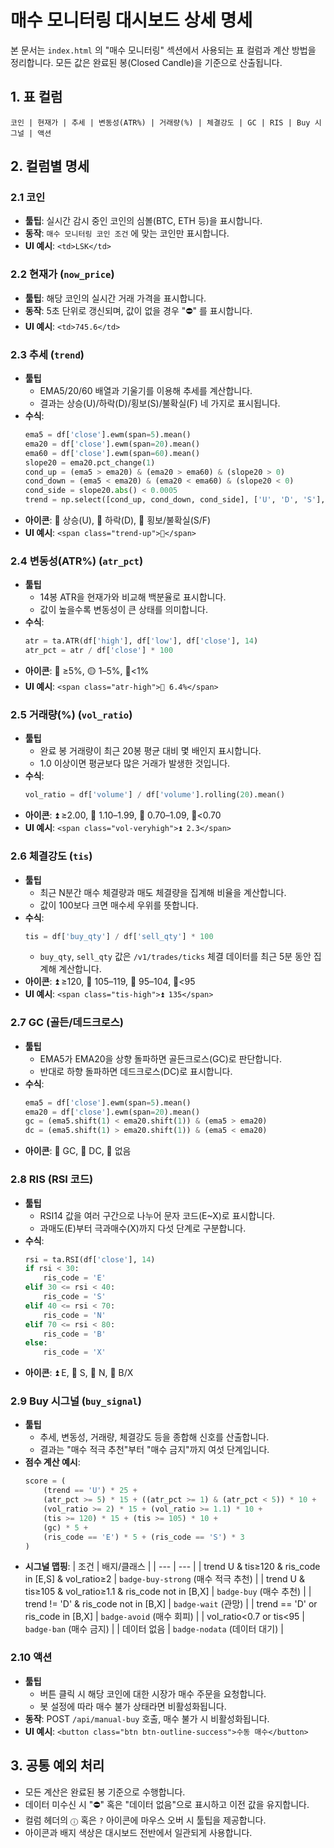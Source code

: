 # 매수 모니터링 대시보드 상세 명세

본 문서는 `index.html` 의 "매수 모니터링" 섹션에서 사용되는 표 컬럼과 계산 방법을 정리합니다. 모든 값은 완료된 봉(Closed Candle)을 기준으로 산출됩니다.

## 1. 표 컬럼

```
코인 | 현재가 | 추세 | 변동성(ATR%) | 거래량(%) | 체결강도 | GC | RIS | Buy 시그널 | 액션
```

## 2. 컬럼별 명세

### 2.1 코인
- **툴팁**: 실시간 감시 중인 코인의 심볼(BTC, ETH 등)을 표시합니다.
- **동작**: `매수 모니터링 코인 조건` 에 맞는 코인만 표시합니다.
- **UI 예시**: `<td>LSK</td>`

### 2.2 현재가 (`now_price`)
- **툴팁**: 해당 코인의 실시간 거래 가격을 표시합니다.
- **동작**: 5초 단위로 갱신되며, 값이 없을 경우 "⛔" 를 표시합니다.
- **UI 예시**: `<td>745.6</td>`

### 2.3 추세 (`trend`)
- **툴팁**
  - EMA5/20/60 배열과 기울기를 이용해 추세를 계산합니다.
  - 결과는 상승(U)/하락(D)/횡보(S)/불확실(F) 네 가지로 표시됩니다.
- **수식**:
  ```python
  ema5 = df['close'].ewm(span=5).mean()
  ema20 = df['close'].ewm(span=20).mean()
  ema60 = df['close'].ewm(span=60).mean()
  slope20 = ema20.pct_change(1)
  cond_up = (ema5 > ema20) & (ema20 > ema60) & (slope20 > 0)
  cond_down = (ema5 < ema20) & (ema20 < ema60) & (slope20 < 0)
  cond_side = slope20.abs() < 0.0005
  trend = np.select([cond_up, cond_down, cond_side], ['U', 'D', 'S'], 'F')
  ```
- **아이콘**: 🔼 상승(U), 🔻 하락(D), 🔸 횡보/불확실(S/F)
- **UI 예시**: `<span class="trend-up">🔼</span>`

### 2.4 변동성(ATR%) (`atr_pct`)
- **툴팁**
  - 14봉 ATR을 현재가와 비교해 백분율로 표시합니다.
  - 값이 높을수록 변동성이 큰 상태를 의미합니다.
- **수식**:
  ```python
  atr = ta.ATR(df['high'], df['low'], df['close'], 14)
  atr_pct = atr / df['close'] * 100
  ```
- **아이콘**: 🔵 ≥5%, 🟡 1–5%, 🔻<1%
- **UI 예시**: `<span class="atr-high">🔵 6.4%</span>`

### 2.5 거래량(%) (`vol_ratio`)
- **툴팁**
  - 완료 봉 거래량이 최근 20봉 평균 대비 몇 배인지 표시합니다.
  - 1.0 이상이면 평균보다 많은 거래가 발생한 것입니다.
- **수식**:
  ```python
  vol_ratio = df['volume'] / df['volume'].rolling(20).mean()
  ```
- **아이콘**: ⏫ ≥2.00, 🔼 1.10–1.99, 🔸 0.70–1.09, 🔻<0.70
- **UI 예시**: `<span class="vol-veryhigh">⏫ 2.3</span>`

### 2.6 체결강도 (`tis`)
- **툴팁**
  - 최근 N분간 매수 체결량과 매도 체결량을 집계해 비율을 계산합니다.
  - 값이 100보다 크면 매수세 우위를 뜻합니다.
- **수식**:
  ```python
  tis = df['buy_qty'] / df['sell_qty'] * 100
  ```
  - `buy_qty`, `sell_qty` 값은 `/v1/trades/ticks` 체결 데이터를 최근 5분 동안 집계해 계산합니다.
- **아이콘**: ⏫ ≥120, 🔼 105–119, 🔸 95–104, 🔻<95
- **UI 예시**: `<span class="tis-high">⏫ 135</span>`

### 2.7 GC (골든/데드크로스)
- **툴팁**
  - EMA5가 EMA20을 상향 돌파하면 골든크로스(GC)로 판단합니다.
  - 반대로 하향 돌파하면 데드크로스(DC)로 표시합니다.
- **수식**:
  ```python
  ema5 = df['close'].ewm(span=5).mean()
  ema20 = df['close'].ewm(span=20).mean()
  gc = (ema5.shift(1) < ema20.shift(1)) & (ema5 > ema20)
  dc = (ema5.shift(1) > ema20.shift(1)) & (ema5 < ema20)
  ```
- **아이콘**: 🔼 GC, 🔻 DC, 🔸 없음

### 2.8 RIS (RSI 코드)
- **툴팁**
  - RSI14 값을 여러 구간으로 나누어 문자 코드(E~X)로 표시합니다.
  - 과매도(E)부터 극과매수(X)까지 다섯 단계로 구분합니다.
- **수식**:
  ```python
  rsi = ta.RSI(df['close'], 14)
  if rsi < 30:
      ris_code = 'E'
  elif 30 <= rsi < 40:
      ris_code = 'S'
  elif 40 <= rsi < 70:
      ris_code = 'N'
  elif 70 <= rsi < 80:
      ris_code = 'B'
  else:
      ris_code = 'X'
  ```
- **아이콘**: ⏫ E, 🔼 S, 🔸 N, 🔻 B/X

### 2.9 Buy 시그널 (`buy_signal`)
- **툴팁**
  - 추세, 변동성, 거래량, 체결강도 등을 종합해 신호를 산출합니다.
  - 결과는 "매수 적극 추천"부터 "매수 금지"까지 여섯 단계입니다.
- **점수 계산 예시**:
  ```python
  score = (
      (trend == 'U') * 25 +
      (atr_pct >= 5) * 15 + ((atr_pct >= 1) & (atr_pct < 5)) * 10 +
      (vol_ratio >= 2) * 15 + (vol_ratio >= 1.1) * 10 +
      (tis >= 120) * 15 + (tis >= 105) * 10 +
      (gc) * 5 +
      (ris_code == 'E') * 5 + (ris_code == 'S') * 3
  )
  ```
- **시그널 맵핑**:
  | 조건 | 배지/클래스 |
  | --- | --- |
| trend U & tis≥120 & ris_code in [E,S] & vol_ratio≥2 | `badge-buy-strong` (매수 적극 추천) |
| trend U & tis≥105 & vol_ratio≥1.1 & ris_code not in [B,X] | `badge-buy` (매수 추천) |
| trend != 'D' & ris_code not in [B,X] | `badge-wait` (관망) |
| trend == 'D' or ris_code in [B,X] | `badge-avoid` (매수 회피) |
| vol_ratio<0.7 or tis<95 | `badge-ban` (매수 금지) |
| 데이터 없음 | `badge-nodata` (데이터 대기) |

### 2.10 액션
- **툴팁**
  - 버튼 클릭 시 해당 코인에 대한 시장가 매수 주문을 요청합니다.
  - 봇 설정에 따라 매수 불가 상태라면 비활성화됩니다.
- **동작**: POST `/api/manual-buy` 호출, 매수 불가 시 비활성화됩니다.
- **UI 예시**: `<button class="btn btn-outline-success">수동 매수</button>`

## 3. 공통 예외 처리
- 모든 계산은 완료된 봉 기준으로 수행합니다.
- 데이터 미수신 시 "⛔" 혹은 "데이터 없음"으로 표시하고 이전 값을 유지합니다.
- 컬럼 헤더의 `ⓘ` 혹은 `?` 아이콘에 마우스 오버 시 툴팁을 제공합니다.
- 아이콘과 배지 색상은 대시보드 전반에서 일관되게 사용합니다.
